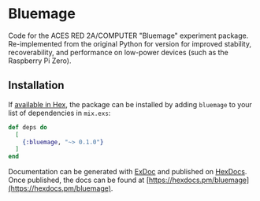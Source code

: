 # Bluemage

Code for the ACES RED 2A/COMPUTER "Bluemage" experiment package. Re-implemented from the original Python for version for improved
stability, recoverability, and performance on low-power devices (such as the Raspberry Pi Zero).

## Installation

If [available in Hex](https://hex.pm/docs/publish), the package can be installed
by adding `bluemage` to your list of dependencies in `mix.exs`:

```elixir
def deps do
  [
    {:bluemage, "~> 0.1.0"}
  ]
end
```

Documentation can be generated with [ExDoc](https://github.com/elixir-lang/ex_doc)
and published on [HexDocs](https://hexdocs.pm). Once published, the docs can
be found at [https://hexdocs.pm/bluemage](https://hexdocs.pm/bluemage).

